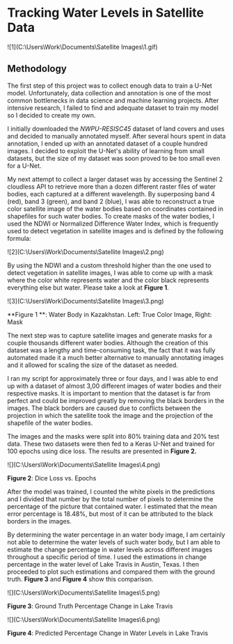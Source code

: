 # Tracking Water Levels in Satellite Data

![1](C:\Users\Work\Documents\Satellite Images\1.gif)



## Methodology

The first step of this project was to collect enough data to train a U-Net model. Unfortunately, data collection and annotation is one of the most common bottlenecks in data science and machine learning projects. After intensive research, I failed to find and adequate dataset to train my model so I decided to create my own.

I initially downloaded the *NWPU-RESISC45* dataset of land covers and uses and decided to manually annotated myself. After several hours spent in data annotation, I ended up with an annotated dataset of a couple hundred images. I decided to exploit the U-Net's ability of learning from small datasets, but the size of my dataset was soon proved to be too small even for a U-Net.

My next attempt to collect a larger dataset was by accessing the Sentinel 2 cloudless API to retrieve more than a dozen different raster files of water bodies, each captured at a different wavelength. By superposing band 4 (red), band 3 (green), and band 2 (blue), I was able to reconstruct a true color satellite image of the water bodies based on coordinates contained in shapefiles for such water bodies. To create masks of the water bodies, I used the NDWI or Normalized Difference Water Index, which is frequently used to detect vegetation in satellite images and is defined by the following formula:



![2](C:\Users\Work\Documents\Satellite Images\2.png)



By using the NDWI and a custom threshold higher than the one used to detect vegetation in satellite images, I was able to come up with a mask where the color white represents water and the color black represents everything else but water. Please take a look at **Figure 1**.



![3](C:\Users\Work\Documents\Satellite Images\3.png)

**Figure 1 **: Water Body in Kazakhstan. Left: True Color Image, Right: Mask

The next step was to capture satellite images and generate masks for a couple thousands different water bodies. Although the creation of this dataset was a lengthy and time-consuming task, the fact that it was fully automated made it a much better alternative to manually annotating images and it allowed for scaling the size of the dataset as needed.

I ran my script for approximately three or four days, and I was able to end up with a dataset of almost 3,00 different images of water bodies and their respective masks. It is important to mention that the dataset is far from perfect and could be improved greatly by removing the black borders in the images. The black borders are caused due to conflicts between the projection in which the satellite took the image and the projection of the shapefile of the water bodies. 

The images and the masks were split into 80% training data and 20% test data. These two datasets were then fed to a Keras U-Net  and trained for 100 epochs using dice loss. The results are presented in **Figure 2.**



![](C:\Users\Work\Documents\Satellite Images\4.png)

**Figure 2**: Dice Loss vs. Epochs



After the model was trained, I counted the white pixels in the predictions and I divided that number by the total number of pixels to determine the percentage of the picture that contained water. I estimated that the mean error percentage is 18.48%, but most of it can be attributed to the black borders in the images.

By determining the water percentage in an water body image, I am certainly not able to determine the water levels of such water body, but I am able to estimate the change percentage in water levels across different images throughout a specific period of time. I used the estimations in change percentage in the water level of Lake Travis in Austin, Texas. I then proceeded to plot such estimations and compared them with the ground truth. **Figure 3** and **Figure 4** show this comparison.

![](C:\Users\Work\Documents\Satellite Images\5.png)

**Figure 3**: Ground Truth Percentage Change in Lake Travis



![](C:\Users\Work\Documents\Satellite Images\6.png)

**Figure 4**: Predicted Percentage Change in Water Levels in Lake Travis
